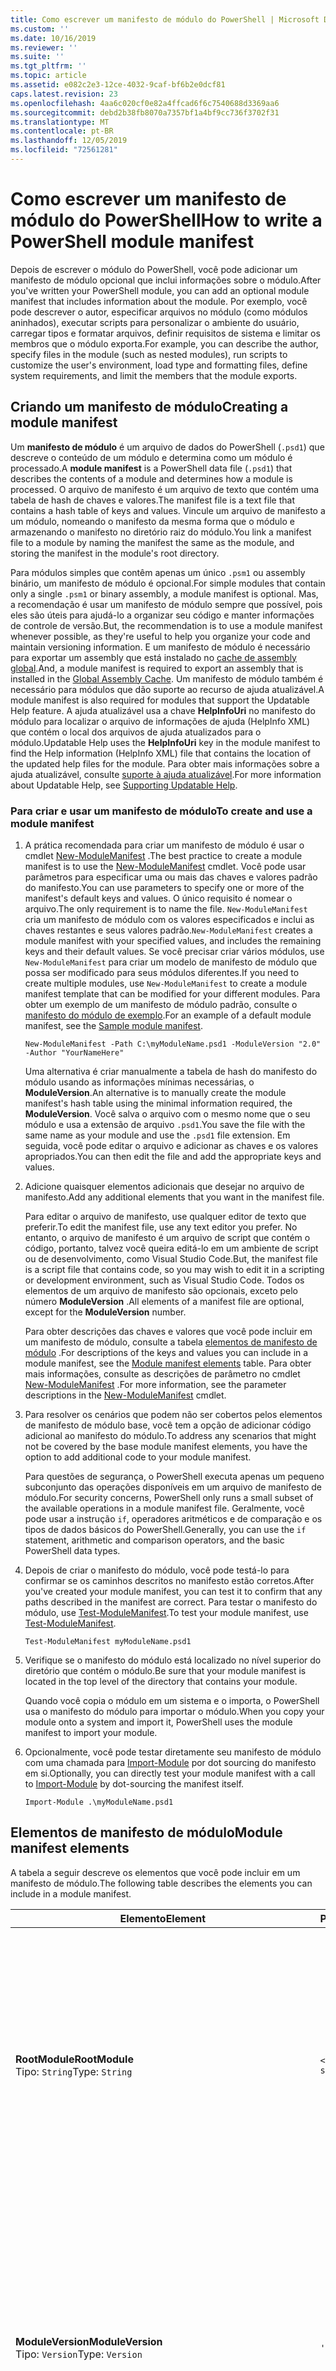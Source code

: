 ```yaml
---
title: Como escrever um manifesto de módulo do PowerShell | Microsoft Docs
ms.custom: ''
ms.date: 10/16/2019
ms.reviewer: ''
ms.suite: ''
ms.tgt_pltfrm: ''
ms.topic: article
ms.assetid: e082c2e3-12ce-4032-9caf-bf6b2e0dcf81
caps.latest.revision: 23
ms.openlocfilehash: 4aa6c020cf0e82a4ffcad6f6c7540688d3369aa6
ms.sourcegitcommit: debd2b38fb8070a7357bf1a4bf9cc736f3702f31
ms.translationtype: MT
ms.contentlocale: pt-BR
ms.lasthandoff: 12/05/2019
ms.locfileid: "72561281"
---
```

# <a name="how-to-write-a-powershell-module-manifest"></a><span data-ttu-id="42c7b-102">Como escrever um manifesto de módulo do PowerShell</span><span class="sxs-lookup"><span data-stu-id="42c7b-102">How to write a PowerShell module manifest</span></span>

<span data-ttu-id="42c7b-103">Depois de escrever o módulo do PowerShell, você pode adicionar um manifesto de módulo opcional que inclui informações sobre o módulo.</span><span class="sxs-lookup"><span data-stu-id="42c7b-103">After you've written your PowerShell module, you can add an optional module manifest that includes information about the module.</span></span> <span data-ttu-id="42c7b-104">Por exemplo, você pode descrever o autor, especificar arquivos no módulo (como módulos aninhados), executar scripts para personalizar o ambiente do usuário, carregar tipos e formatar arquivos, definir requisitos de sistema e limitar os membros que o módulo exporta.</span><span class="sxs-lookup"><span data-stu-id="42c7b-104">For example, you can describe the author, specify files in the module (such as nested modules), run scripts to customize the user's environment, load type and formatting files, define system requirements, and limit the members that the module exports.</span></span>

## <a name="creating-a-module-manifest"></a><span data-ttu-id="42c7b-105">Criando um manifesto de módulo</span><span class="sxs-lookup"><span data-stu-id="42c7b-105">Creating a module manifest</span></span>

<span data-ttu-id="42c7b-106">Um **manifesto de módulo** é um arquivo de dados do PowerShell (`.psd1`) que descreve o conteúdo de um módulo e determina como um módulo é processado.</span><span class="sxs-lookup"><span data-stu-id="42c7b-106">A **module manifest** is a PowerShell data file (`.psd1`) that describes the contents of a module and determines how a module is processed.</span></span> <span data-ttu-id="42c7b-107">O arquivo de manifesto é um arquivo de texto que contém uma tabela de hash de chaves e valores.</span><span class="sxs-lookup"><span data-stu-id="42c7b-107">The manifest file is a text file that contains a hash table of keys and values.</span></span> <span data-ttu-id="42c7b-108">Vincule um arquivo de manifesto a um módulo, nomeando o manifesto da mesma forma que o módulo e armazenando o manifesto no diretório raiz do módulo.</span><span class="sxs-lookup"><span data-stu-id="42c7b-108">You link a manifest file to a module by naming the manifest the same as the module, and storing the manifest in the module's root directory.</span></span>

<span data-ttu-id="42c7b-109">Para módulos simples que contêm apenas um único `.psm1` ou assembly binário, um manifesto de módulo é opcional.</span><span class="sxs-lookup"><span data-stu-id="42c7b-109">For simple modules that contain only a single `.psm1` or binary assembly, a module manifest is optional.</span></span> <span data-ttu-id="42c7b-110">Mas, a recomendação é usar um manifesto de módulo sempre que possível, pois eles são úteis para ajudá-lo a organizar seu código e manter informações de controle de versão.</span><span class="sxs-lookup"><span data-stu-id="42c7b-110">But, the recommendation is to use a module manifest whenever possible, as they're useful to help you organize your code and maintain versioning information.</span></span> <span data-ttu-id="42c7b-111">E um manifesto de módulo é necessário para exportar um assembly que está instalado no [cache de assembly global](/dotnet/framework/app-domains/gac).</span><span class="sxs-lookup"><span data-stu-id="42c7b-111">And, a module manifest is required to export an assembly that is installed in the [Global Assembly Cache](/dotnet/framework/app-domains/gac).</span></span> <span data-ttu-id="42c7b-112">Um manifesto de módulo também é necessário para módulos que dão suporte ao recurso de ajuda atualizável.</span><span class="sxs-lookup"><span data-stu-id="42c7b-112">A module manifest is also required for modules that support the Updatable Help feature.</span></span> <span data-ttu-id="42c7b-113">A ajuda atualizável usa a chave **HelpInfoUri** no manifesto do módulo para localizar o arquivo de informações de ajuda (HelpInfo XML) que contém o local dos arquivos de ajuda atualizados para o módulo.</span><span class="sxs-lookup"><span data-stu-id="42c7b-113">Updatable Help uses the **HelpInfoUri** key in the module manifest to find the Help information (HelpInfo XML) file that contains the location of the updated help files for the module.</span></span> <span data-ttu-id="42c7b-114">Para obter mais informações sobre a ajuda atualizável, consulte [suporte à ajuda atualizável](./supporting-updatable-help.md).</span><span class="sxs-lookup"><span data-stu-id="42c7b-114">For more information about Updatable Help, see [Supporting Updatable Help](./supporting-updatable-help.md).</span></span>

### <a name="to-create-and-use-a-module-manifest"></a><span data-ttu-id="42c7b-115">Para criar e usar um manifesto de módulo</span><span class="sxs-lookup"><span data-stu-id="42c7b-115">To create and use a module manifest</span></span>

1. <span data-ttu-id="42c7b-116">A prática recomendada para criar um manifesto de módulo é usar o cmdlet [New-ModuleManifest](/powershell/module/Microsoft.PowerShell.Core/New-ModuleManifest) .</span><span class="sxs-lookup"><span data-stu-id="42c7b-116">The best practice to create a module manifest is to use the [New-ModuleManifest](/powershell/module/Microsoft.PowerShell.Core/New-ModuleManifest) cmdlet.</span></span> <span data-ttu-id="42c7b-117">Você pode usar parâmetros para especificar uma ou mais das chaves e valores padrão do manifesto.</span><span class="sxs-lookup"><span data-stu-id="42c7b-117">You can use parameters to specify one or more of the manifest's default keys and values.</span></span> <span data-ttu-id="42c7b-118">O único requisito é nomear o arquivo.</span><span class="sxs-lookup"><span data-stu-id="42c7b-118">The only requirement is to name the file.</span></span> <span data-ttu-id="42c7b-119">`New-ModuleManifest` cria um manifesto de módulo com os valores especificados e inclui as chaves restantes e seus valores padrão.</span><span class="sxs-lookup"><span data-stu-id="42c7b-119">`New-ModuleManifest` creates a module manifest with your specified values, and includes the remaining keys and their default values.</span></span> <span data-ttu-id="42c7b-120">Se você precisar criar vários módulos, use `New-ModuleManifest` para criar um modelo de manifesto de módulo que possa ser modificado para seus módulos diferentes.</span><span class="sxs-lookup"><span data-stu-id="42c7b-120">If you need to create multiple modules, use `New-ModuleManifest` to create a module manifest template that can be modified for your different modules.</span></span> <span data-ttu-id="42c7b-121">Para obter um exemplo de um manifesto de módulo padrão, consulte o [manifesto do módulo de exemplo](#sample-module-manifest).</span><span class="sxs-lookup"><span data-stu-id="42c7b-121">For an example of a default module manifest, see the [Sample module manifest](#sample-module-manifest).</span></span>

   `New-ModuleManifest -Path C:\myModuleName.psd1 -ModuleVersion "2.0" -Author "YourNameHere"`

   <span data-ttu-id="42c7b-122">Uma alternativa é criar manualmente a tabela de hash do manifesto do módulo usando as informações mínimas necessárias, o **ModuleVersion**.</span><span class="sxs-lookup"><span data-stu-id="42c7b-122">An alternative is to manually create the module manifest's hash table using the minimal information required, the **ModuleVersion**.</span></span> <span data-ttu-id="42c7b-123">Você salva o arquivo com o mesmo nome que o seu módulo e usa a extensão de arquivo `.psd1`.</span><span class="sxs-lookup"><span data-stu-id="42c7b-123">You save the file with the same name as your module and use the `.psd1` file extension.</span></span> <span data-ttu-id="42c7b-124">Em seguida, você pode editar o arquivo e adicionar as chaves e os valores apropriados.</span><span class="sxs-lookup"><span data-stu-id="42c7b-124">You can then edit the file and add the appropriate keys and values.</span></span>

1. <span data-ttu-id="42c7b-125">Adicione quaisquer elementos adicionais que desejar no arquivo de manifesto.</span><span class="sxs-lookup"><span data-stu-id="42c7b-125">Add any additional elements that you want in the manifest file.</span></span>

   <span data-ttu-id="42c7b-126">Para editar o arquivo de manifesto, use qualquer editor de texto que preferir.</span><span class="sxs-lookup"><span data-stu-id="42c7b-126">To edit the manifest file, use any text editor you prefer.</span></span> <span data-ttu-id="42c7b-127">No entanto, o arquivo de manifesto é um arquivo de script que contém o código, portanto, talvez você queira editá-lo em um ambiente de script ou de desenvolvimento, como Visual Studio Code.</span><span class="sxs-lookup"><span data-stu-id="42c7b-127">But, the manifest file is a script file that contains code, so you may wish to edit it in a scripting or development environment, such as Visual Studio Code.</span></span> <span data-ttu-id="42c7b-128">Todos os elementos de um arquivo de manifesto são opcionais, exceto pelo número **ModuleVersion** .</span><span class="sxs-lookup"><span data-stu-id="42c7b-128">All elements of a manifest file are optional, except for the **ModuleVersion** number.</span></span>

   <span data-ttu-id="42c7b-129">Para obter descrições das chaves e valores que você pode incluir em um manifesto de módulo, consulte a tabela [elementos de manifesto de módulo](#module-manifest-elements) .</span><span class="sxs-lookup"><span data-stu-id="42c7b-129">For descriptions of the keys and values you can include in a module manifest, see the [Module manifest elements](#module-manifest-elements) table.</span></span> <span data-ttu-id="42c7b-130">Para obter mais informações, consulte as descrições de parâmetro no cmdlet [New-ModuleManifest](/powershell/module/Microsoft.PowerShell.Core/New-ModuleManifest) .</span><span class="sxs-lookup"><span data-stu-id="42c7b-130">For more information, see the parameter descriptions in the [New-ModuleManifest](/powershell/module/Microsoft.PowerShell.Core/New-ModuleManifest) cmdlet.</span></span>

1. <span data-ttu-id="42c7b-131">Para resolver os cenários que podem não ser cobertos pelos elementos de manifesto de módulo base, você tem a opção de adicionar código adicional ao manifesto do módulo.</span><span class="sxs-lookup"><span data-stu-id="42c7b-131">To address any scenarios that might not be covered by the base module manifest elements, you have the option to add additional code to your module manifest.</span></span>

   <span data-ttu-id="42c7b-132">Para questões de segurança, o PowerShell executa apenas um pequeno subconjunto das operações disponíveis em um arquivo de manifesto de módulo.</span><span class="sxs-lookup"><span data-stu-id="42c7b-132">For security concerns, PowerShell only runs a small subset of the available operations in a module manifest file.</span></span> <span data-ttu-id="42c7b-133">Geralmente, você pode usar a instrução `if`, operadores aritméticos e de comparação e os tipos de dados básicos do PowerShell.</span><span class="sxs-lookup"><span data-stu-id="42c7b-133">Generally, you can use the `if` statement, arithmetic and comparison operators, and the basic PowerShell data types.</span></span>

1. <span data-ttu-id="42c7b-134">Depois de criar o manifesto do módulo, você pode testá-lo para confirmar se os caminhos descritos no manifesto estão corretos.</span><span class="sxs-lookup"><span data-stu-id="42c7b-134">After you've created your module manifest, you can test it to confirm that any paths described in the manifest are correct.</span></span> <span data-ttu-id="42c7b-135">Para testar o manifesto do módulo, use [Test-ModuleManifest](/powershell/module/Microsoft.PowerShell.Core/Test-ModuleManifest).</span><span class="sxs-lookup"><span data-stu-id="42c7b-135">To test your module manifest, use [Test-ModuleManifest](/powershell/module/Microsoft.PowerShell.Core/Test-ModuleManifest).</span></span>

   `Test-ModuleManifest myModuleName.psd1`

1. <span data-ttu-id="42c7b-136">Verifique se o manifesto do módulo está localizado no nível superior do diretório que contém o módulo.</span><span class="sxs-lookup"><span data-stu-id="42c7b-136">Be sure that your module manifest is located in the top level of the directory that contains your module.</span></span>

   <span data-ttu-id="42c7b-137">Quando você copia o módulo em um sistema e o importa, o PowerShell usa o manifesto do módulo para importar o módulo.</span><span class="sxs-lookup"><span data-stu-id="42c7b-137">When you copy your module onto a system and import it, PowerShell uses the module manifest to import your module.</span></span>

1. <span data-ttu-id="42c7b-138">Opcionalmente, você pode testar diretamente seu manifesto de módulo com uma chamada para [Import-Module](/powershell/module/Microsoft.PowerShell.Core/Import-Module) por dot sourcing do manifesto em si.</span><span class="sxs-lookup"><span data-stu-id="42c7b-138">Optionally, you can directly test your module manifest with a call to [Import-Module](/powershell/module/Microsoft.PowerShell.Core/Import-Module) by dot-sourcing the manifest itself.</span></span>

   `Import-Module .\myModuleName.psd1`

## <a name="module-manifest-elements"></a><span data-ttu-id="42c7b-139">Elementos de manifesto de módulo</span><span class="sxs-lookup"><span data-stu-id="42c7b-139">Module manifest elements</span></span>

<span data-ttu-id="42c7b-140">A tabela a seguir descreve os elementos que você pode incluir em um manifesto de módulo.</span><span class="sxs-lookup"><span data-stu-id="42c7b-140">The following table describes the elements you can include in a module manifest.</span></span>

|<span data-ttu-id="42c7b-141">Elemento</span><span class="sxs-lookup"><span data-stu-id="42c7b-141">Element</span></span>|<span data-ttu-id="42c7b-142">Padrão</span><span class="sxs-lookup"><span data-stu-id="42c7b-142">Default</span></span>|<span data-ttu-id="42c7b-143">Descrição</span><span class="sxs-lookup"><span data-stu-id="42c7b-143">Description</span></span>|
|-------------|-------------|-----------------|
|<span data-ttu-id="42c7b-144">**RootModule**</span><span class="sxs-lookup"><span data-stu-id="42c7b-144">**RootModule**</span></span><br /> <span data-ttu-id="42c7b-145">Tipo: `String`</span><span class="sxs-lookup"><span data-stu-id="42c7b-145">Type: `String`</span></span>|`<empty string>`|<span data-ttu-id="42c7b-146">Módulo de script ou arquivo de módulo binário associado a este manifesto.</span><span class="sxs-lookup"><span data-stu-id="42c7b-146">Script module or binary module file associated with this manifest.</span></span> <span data-ttu-id="42c7b-147">As versões anteriores do PowerShell chamaram esse elemento de **ModuleToProcess**.</span><span class="sxs-lookup"><span data-stu-id="42c7b-147">Previous versions of PowerShell called this element the **ModuleToProcess**.</span></span><br /> <span data-ttu-id="42c7b-148">Os tipos possíveis para o módulo raiz podem estar vazios, o que cria um módulo de **manifesto** , o nome de um módulo de script (`.psm1`) ou o nome de um módulo binário (`.exe` ou `.dll`).</span><span class="sxs-lookup"><span data-stu-id="42c7b-148">Possible types for the root module can be empty, which creates a **Manifest** module, the name of a script module (`.psm1`), or the name of a binary module (`.exe` or `.dll`).</span></span> <span data-ttu-id="42c7b-149">Colocar o nome de um manifesto de módulo (`.psd1`) ou um arquivo de script (`.ps1`) nesse elemento causa um erro.</span><span class="sxs-lookup"><span data-stu-id="42c7b-149">Placing the name of a module manifest (`.psd1`) or a script file (`.ps1`) in this element causes an error.</span></span> <br /> <span data-ttu-id="42c7b-150">Exemplo: `RootModule = 'ScriptModule.psm1'`</span><span class="sxs-lookup"><span data-stu-id="42c7b-150">Example: `RootModule = 'ScriptModule.psm1'`</span></span>|
|<span data-ttu-id="42c7b-151">**ModuleVersion**</span><span class="sxs-lookup"><span data-stu-id="42c7b-151">**ModuleVersion**</span></span><br /> <span data-ttu-id="42c7b-152">Tipo: `Version`</span><span class="sxs-lookup"><span data-stu-id="42c7b-152">Type: `Version`</span></span>|`'0.0.1'`|<span data-ttu-id="42c7b-153">Número de versão deste módulo.</span><span class="sxs-lookup"><span data-stu-id="42c7b-153">Version number of this module.</span></span> <span data-ttu-id="42c7b-154">Se um valor não for especificado, `New-ModuleManifest` usará o padrão.</span><span class="sxs-lookup"><span data-stu-id="42c7b-154">If a value isn't specified, `New-ModuleManifest` uses the default.</span></span> <span data-ttu-id="42c7b-155">A cadeia de caracteres deve ser capaz de converter para o tipo `Version` por exemplo `#.#.#.#.#`.</span><span class="sxs-lookup"><span data-stu-id="42c7b-155">The string must be able to convert to the type `Version` for example `#.#.#.#.#`.</span></span> <span data-ttu-id="42c7b-156">`Import-Module` carrega o primeiro módulo encontrado no **$PSModulePath** que corresponde ao nome e tem pelo menos o alto de **ModuleVersion**, como o parâmetro **MinimumVersion** .</span><span class="sxs-lookup"><span data-stu-id="42c7b-156">`Import-Module` loads the first module it finds on the **$PSModulePath** that matches the name, and has at least as high a **ModuleVersion**, as the **MinimumVersion** parameter.</span></span> <span data-ttu-id="42c7b-157">Para importar uma versão específica, use o parâmetro **RequiredVersion** do cmdlet `Import-Module`.</span><span class="sxs-lookup"><span data-stu-id="42c7b-157">To import a specific version, use the `Import-Module` cmdlet's **RequiredVersion** parameter.</span></span><br /> <span data-ttu-id="42c7b-158">Exemplo: `ModuleVersion = '1.0'`</span><span class="sxs-lookup"><span data-stu-id="42c7b-158">Example: `ModuleVersion = '1.0'`</span></span>|
|<span data-ttu-id="42c7b-159">**GUID**</span><span class="sxs-lookup"><span data-stu-id="42c7b-159">**GUID**</span></span><br /> <span data-ttu-id="42c7b-160">Tipo: `GUID`</span><span class="sxs-lookup"><span data-stu-id="42c7b-160">Type: `GUID`</span></span>|`'<GUID>'`|<span data-ttu-id="42c7b-161">ID usada para identificar exclusivamente este módulo.</span><span class="sxs-lookup"><span data-stu-id="42c7b-161">ID used to uniquely identify this module.</span></span> <span data-ttu-id="42c7b-162">Se um valor não for especificado, `New-ModuleManifest` gerará o valor.</span><span class="sxs-lookup"><span data-stu-id="42c7b-162">If a value isn't specified, `New-ModuleManifest` autogenerates the value.</span></span> <span data-ttu-id="42c7b-163">No momento, não é possível importar um módulo pelo **GUID**.</span><span class="sxs-lookup"><span data-stu-id="42c7b-163">You can't currently import a module by **GUID**.</span></span> <br /> <span data-ttu-id="42c7b-164">Exemplo: `GUID = 'cfc45206-1e49-459d-a8ad-5b571ef94857'`</span><span class="sxs-lookup"><span data-stu-id="42c7b-164">Example: `GUID = 'cfc45206-1e49-459d-a8ad-5b571ef94857'`</span></span>|
|<span data-ttu-id="42c7b-165">**Autor**</span><span class="sxs-lookup"><span data-stu-id="42c7b-165">**Author**</span></span><br /> <span data-ttu-id="42c7b-166">Tipo: `String`</span><span class="sxs-lookup"><span data-stu-id="42c7b-166">Type: `String`</span></span>|`'<Current user>'`|<span data-ttu-id="42c7b-167">Autor deste módulo.</span><span class="sxs-lookup"><span data-stu-id="42c7b-167">Author of this module.</span></span> <span data-ttu-id="42c7b-168">Se um valor não for especificado, `New-ModuleManifest` usará o usuário atual.</span><span class="sxs-lookup"><span data-stu-id="42c7b-168">If a value isn't specified, `New-ModuleManifest` uses the current user.</span></span> <br /> <span data-ttu-id="42c7b-169">Exemplo: `Author = 'AuthorNameHere'`</span><span class="sxs-lookup"><span data-stu-id="42c7b-169">Example: `Author = 'AuthorNameHere'`</span></span>|
|<span data-ttu-id="42c7b-170">**CompanyName**</span><span class="sxs-lookup"><span data-stu-id="42c7b-170">**CompanyName**</span></span><br /> <span data-ttu-id="42c7b-171">Tipo: `String`</span><span class="sxs-lookup"><span data-stu-id="42c7b-171">Type: `String`</span></span>|`'Unknown'`|<span data-ttu-id="42c7b-172">Empresa ou fornecedor deste módulo.</span><span class="sxs-lookup"><span data-stu-id="42c7b-172">Company or vendor of this module.</span></span> <span data-ttu-id="42c7b-173">Se um valor não for especificado, `New-ModuleManifest` usará o padrão.</span><span class="sxs-lookup"><span data-stu-id="42c7b-173">If a value isn't specified, `New-ModuleManifest` uses the default.</span></span><br /> <span data-ttu-id="42c7b-174">Exemplo: `CompanyName = 'Fabrikam'`</span><span class="sxs-lookup"><span data-stu-id="42c7b-174">Example: `CompanyName = 'Fabrikam'`</span></span>|
|<span data-ttu-id="42c7b-175">**Direitos autorais**</span><span class="sxs-lookup"><span data-stu-id="42c7b-175">**Copyright**</span></span><br /> <span data-ttu-id="42c7b-176">Tipo: `String`</span><span class="sxs-lookup"><span data-stu-id="42c7b-176">Type: `String`</span></span>|`'(c) <Author>. All rights reserved.'`| <span data-ttu-id="42c7b-177">Declaração de direitos autorais deste módulo.</span><span class="sxs-lookup"><span data-stu-id="42c7b-177">Copyright statement for this module.</span></span> <span data-ttu-id="42c7b-178">Se um valor não for especificado, `New-ModuleManifest` usará o padrão com o usuário atual como o `<Author>`.</span><span class="sxs-lookup"><span data-stu-id="42c7b-178">If a value isn't specified, `New-ModuleManifest` uses the default with the current user as the `<Author>`.</span></span> <span data-ttu-id="42c7b-179">Para especificar um autor, use o parâmetro **Author** .</span><span class="sxs-lookup"><span data-stu-id="42c7b-179">To specify an author, use the **Author** parameter.</span></span> <br /> <span data-ttu-id="42c7b-180">Exemplo: `Copyright = '2019 AuthorName. All rights reserved.'`</span><span class="sxs-lookup"><span data-stu-id="42c7b-180">Example: `Copyright = '2019 AuthorName. All rights reserved.'`</span></span>|
|<span data-ttu-id="42c7b-181">**Descrição**</span><span class="sxs-lookup"><span data-stu-id="42c7b-181">**Description**</span></span><br /> <span data-ttu-id="42c7b-182">Tipo: `String`</span><span class="sxs-lookup"><span data-stu-id="42c7b-182">Type: `String`</span></span>|`<empty string>`|<span data-ttu-id="42c7b-183">Descrição da funcionalidade fornecida por este módulo.</span><span class="sxs-lookup"><span data-stu-id="42c7b-183">Description of the functionality provided by this module.</span></span><br /> <span data-ttu-id="42c7b-184">Exemplo: `Description = 'This is the module's description.'`</span><span class="sxs-lookup"><span data-stu-id="42c7b-184">Example: `Description = 'This is the module's description.'`</span></span>|
|<span data-ttu-id="42c7b-185">**PowerShellVersion**</span><span class="sxs-lookup"><span data-stu-id="42c7b-185">**PowerShellVersion**</span></span><br /> <span data-ttu-id="42c7b-186">Tipo: `Version`</span><span class="sxs-lookup"><span data-stu-id="42c7b-186">Type: `Version`</span></span>|`<empty string>`|<span data-ttu-id="42c7b-187">Versão mínima do mecanismo do PowerShell exigida por este módulo.</span><span class="sxs-lookup"><span data-stu-id="42c7b-187">Minimum version of the PowerShell engine required by this module.</span></span> <span data-ttu-id="42c7b-188">Os valores válidos são 1,0, 2,0, 3,0, 4,0, 5,0, 5,1, 6 e 7.</span><span class="sxs-lookup"><span data-stu-id="42c7b-188">Valid values are 1.0, 2.0, 3.0, 4.0, 5.0, 5.1, 6, and 7.</span></span><br /> <span data-ttu-id="42c7b-189">Exemplo: `PowerShellVersion = '5.0'`</span><span class="sxs-lookup"><span data-stu-id="42c7b-189">Example: `PowerShellVersion = '5.0'`</span></span>|
|<span data-ttu-id="42c7b-190">**PowerShellHostName**</span><span class="sxs-lookup"><span data-stu-id="42c7b-190">**PowerShellHostName**</span></span><br /> <span data-ttu-id="42c7b-191">Tipo: `String`</span><span class="sxs-lookup"><span data-stu-id="42c7b-191">Type: `String`</span></span>|`<empty string>`|<span data-ttu-id="42c7b-192">Nome do host do PowerShell exigido por este módulo.</span><span class="sxs-lookup"><span data-stu-id="42c7b-192">Name of the PowerShell host required by this module.</span></span> <span data-ttu-id="42c7b-193">Esse nome é fornecido pelo PowerShell.</span><span class="sxs-lookup"><span data-stu-id="42c7b-193">This name is provided by PowerShell.</span></span> <span data-ttu-id="42c7b-194">Para localizar o nome de um programa de host, no programa, digite: `$host.name`.</span><span class="sxs-lookup"><span data-stu-id="42c7b-194">To find the name of a host program, in the program, type: `$host.name`.</span></span><br /> <span data-ttu-id="42c7b-195">Exemplo: `PowerShellHostName = 'ConsoleHost'`</span><span class="sxs-lookup"><span data-stu-id="42c7b-195">Example: `PowerShellHostName = 'ConsoleHost'`</span></span>|
|<span data-ttu-id="42c7b-196">**PowerShellHostVersion**</span><span class="sxs-lookup"><span data-stu-id="42c7b-196">**PowerShellHostVersion**</span></span><br /> <span data-ttu-id="42c7b-197">Tipo: `Version`</span><span class="sxs-lookup"><span data-stu-id="42c7b-197">Type: `Version`</span></span>|`<empty string>`|<span data-ttu-id="42c7b-198">Versão mínima do host do PowerShell exigida por este módulo.</span><span class="sxs-lookup"><span data-stu-id="42c7b-198">Minimum version of the PowerShell host required by this module.</span></span><br /> <span data-ttu-id="42c7b-199">Exemplo: `PowerShellHostVersion = '2.0'`</span><span class="sxs-lookup"><span data-stu-id="42c7b-199">Example: `PowerShellHostVersion = '2.0'`</span></span>|
|<span data-ttu-id="42c7b-200">**DotNetFrameworkVersion**</span><span class="sxs-lookup"><span data-stu-id="42c7b-200">**DotNetFrameworkVersion**</span></span><br /> <span data-ttu-id="42c7b-201">Tipo: `Version`</span><span class="sxs-lookup"><span data-stu-id="42c7b-201">Type: `Version`</span></span>|`<empty string>`|<span data-ttu-id="42c7b-202">Versão mínima do Microsoft .NET Framework exigida por este módulo.</span><span class="sxs-lookup"><span data-stu-id="42c7b-202">Minimum version of Microsoft .NET Framework required by this module.</span></span> <span data-ttu-id="42c7b-203">Esse pré-requisito é válido somente para a edição do PowerShell desktop, como o PowerShell 5,1.</span><span class="sxs-lookup"><span data-stu-id="42c7b-203">This prerequisite is valid for the PowerShell Desktop edition only, such as PowerShell 5.1.</span></span><br /> <span data-ttu-id="42c7b-204">Exemplo: `DotNetFrameworkVersion = '3.5'`</span><span class="sxs-lookup"><span data-stu-id="42c7b-204">Example: `DotNetFrameworkVersion = '3.5'`</span></span>|
|<span data-ttu-id="42c7b-205">**CLRVersion**</span><span class="sxs-lookup"><span data-stu-id="42c7b-205">**CLRVersion**</span></span><br /> <span data-ttu-id="42c7b-206">Tipo: `Version`</span><span class="sxs-lookup"><span data-stu-id="42c7b-206">Type: `Version`</span></span>|`<empty string>`|<span data-ttu-id="42c7b-207">Versão mínima do Common Language Runtime (CLR) exigido por este módulo.</span><span class="sxs-lookup"><span data-stu-id="42c7b-207">Minimum version of the common language runtime (CLR) required by this module.</span></span> <span data-ttu-id="42c7b-208">Esse pré-requisito é válido somente para a edição do PowerShell desktop, como o PowerShell 5,1.</span><span class="sxs-lookup"><span data-stu-id="42c7b-208">This prerequisite is valid for the PowerShell Desktop edition only, such as PowerShell 5.1.</span></span><br /> <span data-ttu-id="42c7b-209">Exemplo: `CLRVersion = '3.5'`</span><span class="sxs-lookup"><span data-stu-id="42c7b-209">Example: `CLRVersion = '3.5'`</span></span>|
|<span data-ttu-id="42c7b-210">**ProcessorArchitecture**</span><span class="sxs-lookup"><span data-stu-id="42c7b-210">**ProcessorArchitecture**</span></span><br /> <span data-ttu-id="42c7b-211">Tipo: `ProcessorArchitecture`</span><span class="sxs-lookup"><span data-stu-id="42c7b-211">Type: `ProcessorArchitecture`</span></span>|`<empty string>`|<span data-ttu-id="42c7b-212">Arquitetura do processador (nenhuma, x86, AMD64) exigida por este módulo.</span><span class="sxs-lookup"><span data-stu-id="42c7b-212">Processor architecture (None, X86, Amd64) required by this module.</span></span> <span data-ttu-id="42c7b-213">Os valores válidos são x86, AMD64, ARM, IA64, MSIL e None (desconhecido ou não especificado).</span><span class="sxs-lookup"><span data-stu-id="42c7b-213">Valid values are x86, AMD64, Arm, IA64, MSIL, and None (unknown or unspecified).</span></span><br /> <span data-ttu-id="42c7b-214">Exemplo: `ProcessorArchitecture = 'x86'`</span><span class="sxs-lookup"><span data-stu-id="42c7b-214">Example: `ProcessorArchitecture = 'x86'`</span></span>|
|<span data-ttu-id="42c7b-215">**RequiredModules**</span><span class="sxs-lookup"><span data-stu-id="42c7b-215">**RequiredModules**</span></span><br /> <span data-ttu-id="42c7b-216">Tipo: `Object[]`</span><span class="sxs-lookup"><span data-stu-id="42c7b-216">Type: `Object[]`</span></span>|`@()`|<span data-ttu-id="42c7b-217">Módulos que devem ser importados para o ambiente global antes da importação deste módulo.</span><span class="sxs-lookup"><span data-stu-id="42c7b-217">Modules that must be imported into the global environment prior to importing this module.</span></span> <span data-ttu-id="42c7b-218">Isso carregará todos os módulos listados, a menos que eles já tenham sido carregados.</span><span class="sxs-lookup"><span data-stu-id="42c7b-218">This loads any modules listed unless they've already been loaded.</span></span> <span data-ttu-id="42c7b-219">Por exemplo, alguns módulos podem já ter sido carregados por um módulo diferente.</span><span class="sxs-lookup"><span data-stu-id="42c7b-219">For example, some modules may already be loaded by a different module.</span></span> <span data-ttu-id="42c7b-220">É possível especificar uma versão específica para carregar usando `RequiredVersion` em vez de `ModuleVersion`.</span><span class="sxs-lookup"><span data-stu-id="42c7b-220">It's possible to specify a specific version to load using `RequiredVersion` rather than `ModuleVersion`.</span></span> <span data-ttu-id="42c7b-221">Quando `ModuleVersion` for usado, ele carregará a versão mais recente disponível com, no mínimo, a versão especificada.</span><span class="sxs-lookup"><span data-stu-id="42c7b-221">When `ModuleVersion` is used it will load the newest version available with a minimum of the version specified.</span></span> <span data-ttu-id="42c7b-222">Você pode combinar cadeias de caracteres e tabelas de hash no valor do parâmetro.</span><span class="sxs-lookup"><span data-stu-id="42c7b-222">You can combine strings and hash tables in the parameter value.</span></span><br /> <span data-ttu-id="42c7b-223">Exemplo: `RequiredModules = @("MyModule", @{ModuleName="MyDependentModule"; ModuleVersion="2.0"; GUID="cfc45206-1e49-459d-a8ad-5b571ef94857"})`</span><span class="sxs-lookup"><span data-stu-id="42c7b-223">Example: `RequiredModules = @("MyModule", @{ModuleName="MyDependentModule"; ModuleVersion="2.0"; GUID="cfc45206-1e49-459d-a8ad-5b571ef94857"})`</span></span><br /> <span data-ttu-id="42c7b-224">Exemplo: `RequiredModules = @("MyModule", @{ModuleName="MyDependentModule"; RequiredVersion="1.5"; GUID="cfc45206-1e49-459d-a8ad-5b571ef94857"})`</span><span class="sxs-lookup"><span data-stu-id="42c7b-224">Example: `RequiredModules = @("MyModule", @{ModuleName="MyDependentModule"; RequiredVersion="1.5"; GUID="cfc45206-1e49-459d-a8ad-5b571ef94857"})`</span></span>|
|<span data-ttu-id="42c7b-225">**RequiredAssemblies**</span><span class="sxs-lookup"><span data-stu-id="42c7b-225">**RequiredAssemblies**</span></span><br /> <span data-ttu-id="42c7b-226">Tipo: `String[]`</span><span class="sxs-lookup"><span data-stu-id="42c7b-226">Type: `String[]`</span></span>|`@()`|<span data-ttu-id="42c7b-227">Assemblies que devem ser carregados antes da importação deste módulo.</span><span class="sxs-lookup"><span data-stu-id="42c7b-227">Assemblies that must be loaded prior to importing this module.</span></span> <span data-ttu-id="42c7b-228">Especifica os nomes de arquivo de assembly (`.dll`) que o módulo requer.</span><span class="sxs-lookup"><span data-stu-id="42c7b-228">Specifies the assembly (`.dll`) file names that the module requires.</span></span><br /> <span data-ttu-id="42c7b-229">O PowerShell carrega os assemblies especificados antes de atualizar os tipos ou formatos, importando módulos aninhados ou importando o arquivo de módulo especificado no valor da chave RootModule.</span><span class="sxs-lookup"><span data-stu-id="42c7b-229">PowerShell loads the specified assemblies before updating types or formats, importing nested modules, or importing the module file that is specified in the value of the RootModule key.</span></span> <span data-ttu-id="42c7b-230">Use esse parâmetro para listar todos os assemblies que o módulo requer.</span><span class="sxs-lookup"><span data-stu-id="42c7b-230">Use this parameter to list all the assemblies that the module requires.</span></span><br /> <span data-ttu-id="42c7b-231">Exemplo: `RequiredAssemblies = @("assembly1.dll", "assembly2.dll", "assembly3.dll")`</span><span class="sxs-lookup"><span data-stu-id="42c7b-231">Example: `RequiredAssemblies = @("assembly1.dll", "assembly2.dll", "assembly3.dll")`</span></span>|
|<span data-ttu-id="42c7b-232">**ScriptsToProcess**</span><span class="sxs-lookup"><span data-stu-id="42c7b-232">**ScriptsToProcess**</span></span><br /> <span data-ttu-id="42c7b-233">Tipo: `String[]`</span><span class="sxs-lookup"><span data-stu-id="42c7b-233">Type: `String[]`</span></span>|`@()`|<span data-ttu-id="42c7b-234">Arquivos de script (`.ps1`) que são executados no estado de sessão do chamador quando o módulo é importado.</span><span class="sxs-lookup"><span data-stu-id="42c7b-234">Script (`.ps1`) files that are run in the caller's session state when the module is imported.</span></span> <span data-ttu-id="42c7b-235">Pode ser o estado de sessão global ou, para módulos aninhados, o estado de sessão de outro módulo.</span><span class="sxs-lookup"><span data-stu-id="42c7b-235">This could be the global session state or, for nested modules, the session state of another module.</span></span> <span data-ttu-id="42c7b-236">Você pode usar esses scripts para preparar um ambiente assim como você pode usar um script de logon.</span><span class="sxs-lookup"><span data-stu-id="42c7b-236">You can use these scripts to prepare an environment just as you might use a log in script.</span></span><br /> <span data-ttu-id="42c7b-237">Esses scripts são executados antes que qualquer um dos módulos listados no manifesto seja carregado.</span><span class="sxs-lookup"><span data-stu-id="42c7b-237">These scripts are run before any of the modules listed in the manifest are loaded.</span></span> <br /> <span data-ttu-id="42c7b-238">Exemplo: `ScriptsToProcess = @("script1.ps1", "script2.ps1", "script3.ps1")`</span><span class="sxs-lookup"><span data-stu-id="42c7b-238">Example: `ScriptsToProcess = @("script1.ps1", "script2.ps1", "script3.ps1")`</span></span>|
|<span data-ttu-id="42c7b-239">**TypesToProcess**</span><span class="sxs-lookup"><span data-stu-id="42c7b-239">**TypesToProcess**</span></span><br /> <span data-ttu-id="42c7b-240">Tipo: `String[]`</span><span class="sxs-lookup"><span data-stu-id="42c7b-240">Type: `String[]`</span></span>|`@()`|<span data-ttu-id="42c7b-241">Digite arquivos (`.ps1xml`) a serem carregados ao importar este módulo.</span><span class="sxs-lookup"><span data-stu-id="42c7b-241">Type files (`.ps1xml`) to be loaded when importing this module.</span></span> <br /> <span data-ttu-id="42c7b-242">Exemplo: `TypesToProcess = @("type1.ps1xml", "type2.ps1xml", "type3.ps1xml")`</span><span class="sxs-lookup"><span data-stu-id="42c7b-242">Example: `TypesToProcess = @("type1.ps1xml", "type2.ps1xml", "type3.ps1xml")`</span></span>|
|<span data-ttu-id="42c7b-243">**FormatsToProcess**</span><span class="sxs-lookup"><span data-stu-id="42c7b-243">**FormatsToProcess**</span></span><br /> <span data-ttu-id="42c7b-244">Tipo: `String[]`</span><span class="sxs-lookup"><span data-stu-id="42c7b-244">Type: `String[]`</span></span>|`@()`|<span data-ttu-id="42c7b-245">Arquivos de formato (`.ps1xml`) a serem carregados ao importar este módulo.</span><span class="sxs-lookup"><span data-stu-id="42c7b-245">Format files (`.ps1xml`) to be loaded when importing this module.</span></span> <br /> <span data-ttu-id="42c7b-246">Exemplo: `FormatsToProcess = @("format1.ps1xml", "format2.ps1xml", "format3.ps1xml")`</span><span class="sxs-lookup"><span data-stu-id="42c7b-246">Example: `FormatsToProcess = @("format1.ps1xml", "format2.ps1xml", "format3.ps1xml")`</span></span>|
|<span data-ttu-id="42c7b-247">**NestedModules**</span><span class="sxs-lookup"><span data-stu-id="42c7b-247">**NestedModules**</span></span><br /> <span data-ttu-id="42c7b-248">Tipo: `Object[]`</span><span class="sxs-lookup"><span data-stu-id="42c7b-248">Type: `Object[]`</span></span>|`@()`|<span data-ttu-id="42c7b-249">Módulos a serem importados como módulos aninhados do módulo especificado em **RootModule** (alias:**ModuleToProcess**).</span><span class="sxs-lookup"><span data-stu-id="42c7b-249">Modules to import as nested modules of the module specified in **RootModule** (alias:**ModuleToProcess**).</span></span><br /> <span data-ttu-id="42c7b-250">A adição de um nome de módulo a esse elemento é semelhante à chamada de `Import-Module` de dentro de seu código de script ou assembly.</span><span class="sxs-lookup"><span data-stu-id="42c7b-250">Adding a module name to this element is similar to calling `Import-Module` from within your script or assembly code.</span></span> <span data-ttu-id="42c7b-251">A principal diferença ao usar um arquivo de manifesto é que é mais fácil ver o que você está carregando.</span><span class="sxs-lookup"><span data-stu-id="42c7b-251">The main difference by using a manifest file is that it's easier to see what you're loading.</span></span> <span data-ttu-id="42c7b-252">E, se um módulo não for carregado, você ainda não terá carregado seu módulo real.</span><span class="sxs-lookup"><span data-stu-id="42c7b-252">And, if a module fails to load, you will not yet have loaded your actual module.</span></span><br /> <span data-ttu-id="42c7b-253">Além de outros módulos, você também pode carregar arquivos de script (`.ps1`) aqui.</span><span class="sxs-lookup"><span data-stu-id="42c7b-253">In addition to other modules, you may also load script (`.ps1`) files here.</span></span> <span data-ttu-id="42c7b-254">Esses arquivos serão executados no contexto do módulo raiz.</span><span class="sxs-lookup"><span data-stu-id="42c7b-254">These files will execute in the context of the root module.</span></span> <span data-ttu-id="42c7b-255">Isso é equivalente a dot sourcing do script em seu módulo raiz.</span><span class="sxs-lookup"><span data-stu-id="42c7b-255">This is equivalent to dot sourcing the script in your root module.</span></span> <br /> <span data-ttu-id="42c7b-256">Exemplo: `NestedModules = @("script.ps1", @{ModuleName="MyModule"; ModuleVersion="1.0.0.0"; GUID="50cdb55f-5ab7-489f-9e94-4ec21ff51e59"})`</span><span class="sxs-lookup"><span data-stu-id="42c7b-256">Example: `NestedModules = @("script.ps1", @{ModuleName="MyModule"; ModuleVersion="1.0.0.0"; GUID="50cdb55f-5ab7-489f-9e94-4ec21ff51e59"})`</span></span>|
|<span data-ttu-id="42c7b-257">**FunctionsToExport**</span><span class="sxs-lookup"><span data-stu-id="42c7b-257">**FunctionsToExport**</span></span><br /> <span data-ttu-id="42c7b-258">Tipo: `String[]`</span><span class="sxs-lookup"><span data-stu-id="42c7b-258">Type: `String[]`</span></span>|`@()`|<span data-ttu-id="42c7b-259">Especifica as funções a serem exportadas deste módulo, para melhor desempenho, não use curingas e não exclua a entrada, use uma matriz vazia se não houver funções a serem exportadas.</span><span class="sxs-lookup"><span data-stu-id="42c7b-259">Specifies the functions to export from this module, for best performance, do not use wildcards and do not delete the entry, use an empty array if there are no functions to export.</span></span> <span data-ttu-id="42c7b-260">Por padrão, nenhuma função é exportada.</span><span class="sxs-lookup"><span data-stu-id="42c7b-260">By default, no functions are exported.</span></span> <span data-ttu-id="42c7b-261">Você pode usar essa chave para listar as funções que são exportadas pelo módulo.</span><span class="sxs-lookup"><span data-stu-id="42c7b-261">You can use this key to list the functions that are exported by the module.</span></span><br /> <span data-ttu-id="42c7b-262">O módulo exporta as funções para o estado de sessão do chamador.</span><span class="sxs-lookup"><span data-stu-id="42c7b-262">The module exports the functions to the caller's session state.</span></span> <span data-ttu-id="42c7b-263">O estado de sessão do chamador pode ser o estado de sessão global ou, para módulos aninhados, o estado de sessão de outro módulo.</span><span class="sxs-lookup"><span data-stu-id="42c7b-263">The caller's session state can be the global session state or, for nested modules, the session state of another module.</span></span> <span data-ttu-id="42c7b-264">Ao encadear módulos aninhados, todas as funções exportadas por um módulo aninhado serão exportadas para o estado de sessão global, a menos que um módulo na cadeia restrinja a função usando a chave **FunctionsToExport** .</span><span class="sxs-lookup"><span data-stu-id="42c7b-264">When chaining nested modules, all functions that are exported by a nested module will be exported to the global session state unless a module in the chain restricts the function by using the **FunctionsToExport** key.</span></span><br /> <span data-ttu-id="42c7b-265">Se o manifesto exportar aliases para as funções, essa chave poderá remover funções cujos aliases são listados na chave **AliasesToExport** , mas essa chave não pode adicionar aliases de função à lista.</span><span class="sxs-lookup"><span data-stu-id="42c7b-265">If the manifest exports aliases for the functions, this key can remove functions whose aliases are listed in the **AliasesToExport** key, but this key cannot add function aliases to the list.</span></span> <br /> <span data-ttu-id="42c7b-266">Exemplo: `FunctionsToExport = @("function1", "function2", "function3")`</span><span class="sxs-lookup"><span data-stu-id="42c7b-266">Example: `FunctionsToExport = @("function1", "function2", "function3")`</span></span>|
|<span data-ttu-id="42c7b-267">**CmdletsToExport**</span><span class="sxs-lookup"><span data-stu-id="42c7b-267">**CmdletsToExport**</span></span><br /> <span data-ttu-id="42c7b-268">Tipo: `String[]`</span><span class="sxs-lookup"><span data-stu-id="42c7b-268">Type: `String[]`</span></span>|`@()`|<span data-ttu-id="42c7b-269">Especifica os cmdlets a serem exportados deste módulo, para melhor desempenho, não use curingas e não exclua a entrada, use uma matriz vazia se não houver cmdlets a serem exportados.</span><span class="sxs-lookup"><span data-stu-id="42c7b-269">Specifies the cmdlets to export from this module, for best performance, do not use wildcards and do not delete the entry, use an empty array if there are no cmdlets to export.</span></span> <span data-ttu-id="42c7b-270">Por padrão, nenhum cmdlet é exportado.</span><span class="sxs-lookup"><span data-stu-id="42c7b-270">By default, no cmdlets are exported.</span></span> <span data-ttu-id="42c7b-271">Você pode usar essa chave para listar os cmdlets que são exportados pelo módulo.</span><span class="sxs-lookup"><span data-stu-id="42c7b-271">You can use this key to list the cmdlets that are exported by the module.</span></span><br /> <span data-ttu-id="42c7b-272">O estado de sessão do chamador pode ser o estado de sessão global ou, para módulos aninhados, o estado de sessão de outro módulo.</span><span class="sxs-lookup"><span data-stu-id="42c7b-272">The caller's session state can be the global session state or, for nested modules, the session state of another module.</span></span> <span data-ttu-id="42c7b-273">Quando você estiver encadeando módulos aninhados, todos os cmdlets exportados por um módulo aninhado serão exportados para o estado de sessão global, a menos que um módulo na cadeia restringe o cmdlet usando a chave **CmdletsToExport** .</span><span class="sxs-lookup"><span data-stu-id="42c7b-273">When you're chaining nested modules, all cmdlets that are exported by a nested module will be exported to the global session state unless a module in the chain restricts the cmdlet by using the **CmdletsToExport** key.</span></span><br /> <span data-ttu-id="42c7b-274">Se o manifesto exporta aliases para os cmdlets, essa chave pode remover cmdlets cujos aliases são listados na chave **AliasesToExport** , mas essa chave não pode adicionar aliases de cmdlet à lista.</span><span class="sxs-lookup"><span data-stu-id="42c7b-274">If the manifest exports aliases for the cmdlets, this key can remove cmdlets whose aliases are listed in the **AliasesToExport** key, but this key cannot add cmdlet aliases to the list.</span></span> <br /> <span data-ttu-id="42c7b-275">Exemplo: `CmdletsToExport = @("Get-MyCmdlet", "Set-MyCmdlet", "Test-MyCmdlet")`</span><span class="sxs-lookup"><span data-stu-id="42c7b-275">Example: `CmdletsToExport = @("Get-MyCmdlet", "Set-MyCmdlet", "Test-MyCmdlet")`</span></span>|
|<span data-ttu-id="42c7b-276">**VariablesToExport**</span><span class="sxs-lookup"><span data-stu-id="42c7b-276">**VariablesToExport**</span></span><br /> <span data-ttu-id="42c7b-277">Tipo: `String[]`</span><span class="sxs-lookup"><span data-stu-id="42c7b-277">Type: `String[]`</span></span>|`'*'`|<span data-ttu-id="42c7b-278">Especifica as variáveis que o módulo exporta para o estado de sessão do chamador.</span><span class="sxs-lookup"><span data-stu-id="42c7b-278">Specifies the variables that the module exports to the caller's session state.</span></span> <span data-ttu-id="42c7b-279">Caracteres curinga são permitidos.</span><span class="sxs-lookup"><span data-stu-id="42c7b-279">Wildcard characters are permitted.</span></span> <span data-ttu-id="42c7b-280">Por padrão, todas as variáveis (`'*'`) são exportadas.</span><span class="sxs-lookup"><span data-stu-id="42c7b-280">By default, all variables (`'*'`) are exported.</span></span> <span data-ttu-id="42c7b-281">Você pode usar essa chave para restringir as variáveis exportadas pelo módulo.</span><span class="sxs-lookup"><span data-stu-id="42c7b-281">You can use this key to restrict the variables that are exported by the module.</span></span><br /> <span data-ttu-id="42c7b-282">O estado de sessão do chamador pode ser o estado de sessão global ou, para módulos aninhados, o estado de sessão de outro módulo.</span><span class="sxs-lookup"><span data-stu-id="42c7b-282">The caller's session state can be the global session state or, for nested modules, the session state of another module.</span></span> <span data-ttu-id="42c7b-283">Quando você estiver encadeando módulos aninhados, todas as variáveis exportadas por um módulo aninhado serão exportadas para o estado de sessão global, a menos que um módulo na cadeia restringe a variável usando a chave **VariablesToExport** .</span><span class="sxs-lookup"><span data-stu-id="42c7b-283">When you are chaining nested modules, all variables that are exported by a nested module will be exported to the global session state unless a module in the chain restricts the variable by using the **VariablesToExport** key.</span></span><br /> <span data-ttu-id="42c7b-284">Se o manifesto também exportar aliases para as variáveis, essa chave poderá remover variáveis cujos aliases são listados na chave **AliasesToExport** , mas essa chave não pode adicionar aliases variáveis à lista.</span><span class="sxs-lookup"><span data-stu-id="42c7b-284">If the manifest also exports aliases for the variables, this key can remove variables whose aliases are listed in the **AliasesToExport** key, but this key cannot add variable aliases to the list.</span></span> <br /> <span data-ttu-id="42c7b-285">Exemplo: `VariablesToExport = @('$MyVariable1', '$MyVariable2', '$MyVariable3')`</span><span class="sxs-lookup"><span data-stu-id="42c7b-285">Example: `VariablesToExport = @('$MyVariable1', '$MyVariable2', '$MyVariable3')`</span></span>|
|<span data-ttu-id="42c7b-286">**AliasesToExport**</span><span class="sxs-lookup"><span data-stu-id="42c7b-286">**AliasesToExport**</span></span><br /> <span data-ttu-id="42c7b-287">Tipo: `String[]`</span><span class="sxs-lookup"><span data-stu-id="42c7b-287">Type: `String[]`</span></span>|`@()`|<span data-ttu-id="42c7b-288">Especifica os aliases a serem exportados deste módulo, para melhor desempenho, não use curingas e não exclua a entrada, use uma matriz vazia se não houver aliases a serem exportados.</span><span class="sxs-lookup"><span data-stu-id="42c7b-288">Specifies the aliases to export from this module, for best performance, do not use wildcards and do not delete the entry, use an empty array if there are no aliases to export.</span></span> <span data-ttu-id="42c7b-289">Por padrão, nenhum alias é exportado.</span><span class="sxs-lookup"><span data-stu-id="42c7b-289">By default, no aliases are exported.</span></span> <span data-ttu-id="42c7b-290">Você pode usar essa chave para listar os aliases exportados pelo módulo.</span><span class="sxs-lookup"><span data-stu-id="42c7b-290">You can use this key to list the aliases that are exported by the module.</span></span><br /> <span data-ttu-id="42c7b-291">O módulo exporta os aliases para o estado de sessão do chamador.</span><span class="sxs-lookup"><span data-stu-id="42c7b-291">The module exports the aliases to caller's session state.</span></span> <span data-ttu-id="42c7b-292">O estado de sessão do chamador pode ser o estado de sessão global ou, para módulos aninhados, o estado de sessão de outro módulo.</span><span class="sxs-lookup"><span data-stu-id="42c7b-292">The caller's session state can be the global session state or, for nested modules, the session state of another module.</span></span> <span data-ttu-id="42c7b-293">Quando você estiver encadeando módulos aninhados, todos os aliases exportados por um módulo aninhado serão exportados para o estado de sessão global, a menos que um módulo na cadeia restrinja o alias usando a chave **AliasesToExport** .</span><span class="sxs-lookup"><span data-stu-id="42c7b-293">When you are chaining nested modules, all aliases that are exported by a nested module will be ultimately exported to the global session state unless a module in the chain restricts the alias by using the **AliasesToExport** key.</span></span> <br /> <span data-ttu-id="42c7b-294">Exemplo: `AliasesToExport = @("MyAlias1", "MyAlias2", "MyAlias3")`</span><span class="sxs-lookup"><span data-stu-id="42c7b-294">Example: `AliasesToExport = @("MyAlias1", "MyAlias2", "MyAlias3")`</span></span>|
|<span data-ttu-id="42c7b-295">**DscResourcesToExport**</span><span class="sxs-lookup"><span data-stu-id="42c7b-295">**DscResourcesToExport**</span></span><br /> <span data-ttu-id="42c7b-296">Tipo: `String[]`</span><span class="sxs-lookup"><span data-stu-id="42c7b-296">Type: `String[]`</span></span>|`@()`|<span data-ttu-id="42c7b-297">Especifica os recursos DSC a serem exportados deste módulo.</span><span class="sxs-lookup"><span data-stu-id="42c7b-297">Specifies DSC resources to export from this module.</span></span> <span data-ttu-id="42c7b-298">Caracteres curinga são permitidos.</span><span class="sxs-lookup"><span data-stu-id="42c7b-298">Wildcards are permitted.</span></span> <br /> <span data-ttu-id="42c7b-299">Exemplo: `DscResourcesToExport = @("DscResource1", "DscResource2", "DscResource3")`</span><span class="sxs-lookup"><span data-stu-id="42c7b-299">Example: `DscResourcesToExport = @("DscResource1", "DscResource2", "DscResource3")`</span></span>|
|<span data-ttu-id="42c7b-300">**Módulolist**</span><span class="sxs-lookup"><span data-stu-id="42c7b-300">**ModuleList**</span></span><br /> <span data-ttu-id="42c7b-301">Tipo: `Object[]`</span><span class="sxs-lookup"><span data-stu-id="42c7b-301">Type: `Object[]`</span></span>|`@()`|<span data-ttu-id="42c7b-302">Especifica todos os módulos que são empacotados com este módulo.</span><span class="sxs-lookup"><span data-stu-id="42c7b-302">Specifies all the modules that are packaged with this module.</span></span> <span data-ttu-id="42c7b-303">Esses módulos podem ser inseridos por nome, usando uma cadeia de caracteres separada por vírgulas ou como uma tabela de hash com nome de **módulo** e chaves de **GUID** .</span><span class="sxs-lookup"><span data-stu-id="42c7b-303">These modules can be entered by name, using a comma-separated string, or as a hash table with **ModuleName** and **GUID** keys.</span></span> <span data-ttu-id="42c7b-304">A tabela de hash também pode ter uma chave **ModuleVersion** opcional.</span><span class="sxs-lookup"><span data-stu-id="42c7b-304">The hash table can also have an optional **ModuleVersion** key.</span></span> <span data-ttu-id="42c7b-305">A chave **ModuleList** foi projetada para atuar como um inventário de módulo.</span><span class="sxs-lookup"><span data-stu-id="42c7b-305">The **ModuleList** key is designed to act as a module inventory.</span></span> <span data-ttu-id="42c7b-306">Esses módulos não são processados automaticamente.</span><span class="sxs-lookup"><span data-stu-id="42c7b-306">These modules are not automatically processed.</span></span> <br /> <span data-ttu-id="42c7b-307">Exemplo: `ModuleList = @("SampleModule", "MyModule", @{ModuleName="MyModule"; ModuleVersion="1.0.0.0"; GUID="50cdb55f-5ab7-489f-9e94-4ec21ff51e59"})`</span><span class="sxs-lookup"><span data-stu-id="42c7b-307">Example: `ModuleList = @("SampleModule", "MyModule", @{ModuleName="MyModule"; ModuleVersion="1.0.0.0"; GUID="50cdb55f-5ab7-489f-9e94-4ec21ff51e59"})`</span></span>|
|<span data-ttu-id="42c7b-308">**FileList**</span><span class="sxs-lookup"><span data-stu-id="42c7b-308">**FileList**</span></span><br /> <span data-ttu-id="42c7b-309">Tipo: `String[]`</span><span class="sxs-lookup"><span data-stu-id="42c7b-309">Type: `String[]`</span></span>|`@()`|<span data-ttu-id="42c7b-310">Lista de todos os arquivos empacotados com este módulo.</span><span class="sxs-lookup"><span data-stu-id="42c7b-310">List of all files packaged with this module.</span></span> <span data-ttu-id="42c7b-311">Assim como com **ModuleList**, **FileList** é uma lista de inventário e não é processado de outra forma.</span><span class="sxs-lookup"><span data-stu-id="42c7b-311">As with **ModuleList**, **FileList** is an inventory list, and isn't otherwise processed.</span></span> <br /> <span data-ttu-id="42c7b-312">Exemplo: `FileList = @("File1", "File2", "File3")`</span><span class="sxs-lookup"><span data-stu-id="42c7b-312">Example: `FileList = @("File1", "File2", "File3")`</span></span>|
|<span data-ttu-id="42c7b-313">**PrivateData**</span><span class="sxs-lookup"><span data-stu-id="42c7b-313">**PrivateData**</span></span><br /> <span data-ttu-id="42c7b-314">Tipo: `Object`</span><span class="sxs-lookup"><span data-stu-id="42c7b-314">Type: `Object`</span></span>|`@{...}`|<span data-ttu-id="42c7b-315">Especifica todos os dados privados que precisam ser passados para o módulo raiz especificado pela chave **RootModule** (alias: **ModuleToProcess**).</span><span class="sxs-lookup"><span data-stu-id="42c7b-315">Specifies any private data that needs to be passed to the root module specified by the **RootModule** (alias: **ModuleToProcess**) key.</span></span> <span data-ttu-id="42c7b-316">**PrivateData** é uma tabela de hash que compreende vários elementos: **Tags**, **LicenseUri**, **ProjectURI**, **IconUri**, **releasenotes**, **pré-lançamento**, **RequireLicenseAcceptance**e **ExternalModuleDependencies**.</span><span class="sxs-lookup"><span data-stu-id="42c7b-316">**PrivateData** is a hash table that comprises several elements: **Tags**, **LicenseUri**, **ProjectURI**, **IconUri**, **ReleaseNotes**, **Prerelease**, **RequireLicenseAcceptance**, and **ExternalModuleDependencies**.</span></span> |
|<span data-ttu-id="42c7b-317">**Marcas**</span><span class="sxs-lookup"><span data-stu-id="42c7b-317">**Tags**</span></span> <br /> <span data-ttu-id="42c7b-318">Tipo: `String[]`</span><span class="sxs-lookup"><span data-stu-id="42c7b-318">Type: `String[]`</span></span> |`@()`| <span data-ttu-id="42c7b-319">Marcas ajudam com a descoberta de módulo em galerias online.</span><span class="sxs-lookup"><span data-stu-id="42c7b-319">Tags help with module discovery in online galleries.</span></span> <br /> <span data-ttu-id="42c7b-320">Exemplo: `Tags = "PackageManagement", "PowerShell", "Manifest"`</span><span class="sxs-lookup"><span data-stu-id="42c7b-320">Example: `Tags = "PackageManagement", "PowerShell", "Manifest"`</span></span>|
|<span data-ttu-id="42c7b-321">**LicenseUri**</span><span class="sxs-lookup"><span data-stu-id="42c7b-321">**LicenseUri**</span></span><br /> <span data-ttu-id="42c7b-322">Tipo: `Uri`</span><span class="sxs-lookup"><span data-stu-id="42c7b-322">Type: `Uri`</span></span> |`<empty string>`| <span data-ttu-id="42c7b-323">Uma URL para a licença deste módulo.</span><span class="sxs-lookup"><span data-stu-id="42c7b-323">A URL to the license for this module.</span></span> <br /> <span data-ttu-id="42c7b-324">Exemplo: `LicenseUri = 'https://www.contoso.com/license'`</span><span class="sxs-lookup"><span data-stu-id="42c7b-324">Example: `LicenseUri = 'https://www.contoso.com/license'`</span></span>|
|<span data-ttu-id="42c7b-325">**ProjectUri**</span><span class="sxs-lookup"><span data-stu-id="42c7b-325">**ProjectUri**</span></span><br /> <span data-ttu-id="42c7b-326">Tipo: `Uri`</span><span class="sxs-lookup"><span data-stu-id="42c7b-326">Type: `Uri`</span></span> |`<empty string>`| <span data-ttu-id="42c7b-327">Uma URL para o site principal deste projeto.</span><span class="sxs-lookup"><span data-stu-id="42c7b-327">A URL to the main website for this project.</span></span> <br /> <span data-ttu-id="42c7b-328">Exemplo: `ProjectUri = 'https://www.contoso.com/project'`</span><span class="sxs-lookup"><span data-stu-id="42c7b-328">Example: `ProjectUri = 'https://www.contoso.com/project'`</span></span>|
|<span data-ttu-id="42c7b-329">**IconUri**</span><span class="sxs-lookup"><span data-stu-id="42c7b-329">**IconUri**</span></span><br /> <span data-ttu-id="42c7b-330">Tipo: `Uri`</span><span class="sxs-lookup"><span data-stu-id="42c7b-330">Type: `Uri`</span></span> |`<empty string>`| <span data-ttu-id="42c7b-331">Uma URL para um ícone que representa este módulo.</span><span class="sxs-lookup"><span data-stu-id="42c7b-331">A URL to an icon representing this module.</span></span> <br /> <span data-ttu-id="42c7b-332">Exemplo: `IconUri = 'https://www.contoso.com/icons/icon.png'`</span><span class="sxs-lookup"><span data-stu-id="42c7b-332">Example: `IconUri = 'https://www.contoso.com/icons/icon.png'`</span></span>|
|<span data-ttu-id="42c7b-333">**ReleaseNotes**</span><span class="sxs-lookup"><span data-stu-id="42c7b-333">**ReleaseNotes**</span></span><br /> <span data-ttu-id="42c7b-334">Tipo: `String`</span><span class="sxs-lookup"><span data-stu-id="42c7b-334">Type: `String`</span></span> |`<empty string>`| <span data-ttu-id="42c7b-335">Especifica as notas de versão do módulo.</span><span class="sxs-lookup"><span data-stu-id="42c7b-335">Specifies the module's release notes.</span></span> <br /> <span data-ttu-id="42c7b-336">Exemplo: `ReleaseNotes = 'The release notes provide information about the module.`</span><span class="sxs-lookup"><span data-stu-id="42c7b-336">Example: `ReleaseNotes = 'The release notes provide information about the module.`</span></span>|
|<span data-ttu-id="42c7b-337">**Pré-lançamento**</span><span class="sxs-lookup"><span data-stu-id="42c7b-337">**PreRelease**</span></span><br /> <span data-ttu-id="42c7b-338">Tipo: `String`</span><span class="sxs-lookup"><span data-stu-id="42c7b-338">Type: `String`</span></span> |`<empty string>`| <span data-ttu-id="42c7b-339">Esse parâmetro foi adicionado no PowerShell 7.</span><span class="sxs-lookup"><span data-stu-id="42c7b-339">This parameter was added in PowerShell 7.</span></span> <span data-ttu-id="42c7b-340">Uma cadeia de caracteres de **pré-lançamento** que identifica o módulo como uma versão de pré-lançamento em galerias online.</span><span class="sxs-lookup"><span data-stu-id="42c7b-340">A **PreRelease** string that identifies the module as a prerelease version in online galleries.</span></span> <br /> <span data-ttu-id="42c7b-341">Exemplo: `PreRelease = 'This module is a prerelease version.`</span><span class="sxs-lookup"><span data-stu-id="42c7b-341">Example: `PreRelease = 'This module is a prerelease version.`</span></span>|
|<span data-ttu-id="42c7b-342">**RequireLicenseAcceptance**</span><span class="sxs-lookup"><span data-stu-id="42c7b-342">**RequireLicenseAcceptance**</span></span><br /> <span data-ttu-id="42c7b-343">Tipo: `Boolean`</span><span class="sxs-lookup"><span data-stu-id="42c7b-343">Type: `Boolean`</span></span>|`$true`| <span data-ttu-id="42c7b-344">Esse parâmetro foi adicionado no PowerShell 7.</span><span class="sxs-lookup"><span data-stu-id="42c7b-344">This parameter was added in PowerShell 7.</span></span> <span data-ttu-id="42c7b-345">Sinalizador para indicar se o módulo requer aceitação explícita do usuário para instalar, atualizar ou salvar.</span><span class="sxs-lookup"><span data-stu-id="42c7b-345">Flag to indicate whether the module requires explicit user acceptance for install, update, or save.</span></span> <br /> <span data-ttu-id="42c7b-346">Exemplo: `RequireLicenseAcceptance = $false`</span><span class="sxs-lookup"><span data-stu-id="42c7b-346">Example: `RequireLicenseAcceptance = $false`</span></span>|
|<span data-ttu-id="42c7b-347">**ExternalModuleDependencies**</span><span class="sxs-lookup"><span data-stu-id="42c7b-347">**ExternalModuleDependencies**</span></span><br /> <span data-ttu-id="42c7b-348">Tipo: `String[]`</span><span class="sxs-lookup"><span data-stu-id="42c7b-348">Type: `String[]`</span></span> |`@()`| <span data-ttu-id="42c7b-349">Esse parâmetro foi adicionado no PowerShell 7.</span><span class="sxs-lookup"><span data-stu-id="42c7b-349">This parameter was added in PowerShell 7.</span></span> <span data-ttu-id="42c7b-350">Uma lista de módulos externos que dependem deste módulo.</span><span class="sxs-lookup"><span data-stu-id="42c7b-350">A list of external modules that this module is dependent upon.</span></span> <br /> <span data-ttu-id="42c7b-351">Exemplo: `ExternalModuleDependencies =  @("ExtModule1", "ExtModule2", "ExtModule3")`</span><span class="sxs-lookup"><span data-stu-id="42c7b-351">Example: `ExternalModuleDependencies =  @("ExtModule1", "ExtModule2", "ExtModule3")`</span></span>|
|<span data-ttu-id="42c7b-352">**HelpInfoURI**</span><span class="sxs-lookup"><span data-stu-id="42c7b-352">**HelpInfoURI**</span></span><br /> <span data-ttu-id="42c7b-353">Tipo: `String`</span><span class="sxs-lookup"><span data-stu-id="42c7b-353">Type: `String`</span></span>|`<empty string>`|<span data-ttu-id="42c7b-354">HelpInfo URI deste módulo.</span><span class="sxs-lookup"><span data-stu-id="42c7b-354">HelpInfo URI of this module.</span></span> <br /> <span data-ttu-id="42c7b-355">Exemplo: `HelpInfoURI = 'https://www.contoso.com/help'`</span><span class="sxs-lookup"><span data-stu-id="42c7b-355">Example: `HelpInfoURI = 'https://www.contoso.com/help'`</span></span>|
|<span data-ttu-id="42c7b-356">**DefaultCommandPrefix**</span><span class="sxs-lookup"><span data-stu-id="42c7b-356">**DefaultCommandPrefix**</span></span><br /> <span data-ttu-id="42c7b-357">Tipo: `String`</span><span class="sxs-lookup"><span data-stu-id="42c7b-357">Type: `String`</span></span>|`<empty string>`|<span data-ttu-id="42c7b-358">Prefixo padrão para comandos exportados deste módulo.</span><span class="sxs-lookup"><span data-stu-id="42c7b-358">Default prefix for commands exported from this module.</span></span> <span data-ttu-id="42c7b-359">Substitua o prefixo padrão usando `Import-Module -Prefix`.</span><span class="sxs-lookup"><span data-stu-id="42c7b-359">Override the default prefix using `Import-Module -Prefix`.</span></span> <br /> <span data-ttu-id="42c7b-360">Exemplo: `DefaultCommandPrefix = 'My'`</span><span class="sxs-lookup"><span data-stu-id="42c7b-360">Example: `DefaultCommandPrefix = 'My'`</span></span>|

## <a name="sample-module-manifest"></a><span data-ttu-id="42c7b-361">Manifesto de módulo de exemplo</span><span class="sxs-lookup"><span data-stu-id="42c7b-361">Sample module manifest</span></span>

<span data-ttu-id="42c7b-362">O manifesto de módulo de exemplo a seguir foi criado com `New-ModuleManifest` no PowerShell 7 e contém as chaves e valores padrão.</span><span class="sxs-lookup"><span data-stu-id="42c7b-362">The following sample module manifest was created with `New-ModuleManifest` in PowerShell 7 and contains the default keys and values.</span></span>

```powershell
#
# Module manifest for module 'SampleModuleManifest'
#
# Generated by: User01
#
# Generated on: 10/15/2019
#

@{

# Script module or binary module file associated with this manifest.
# RootModule = ''

# Version number of this module.
ModuleVersion = '0.0.1'

# Supported PSEditions
# CompatiblePSEditions = @()

# ID used to uniquely identify this module
GUID = 'b632e90c-df3d-4340-9f6c-3b832646bf87'

# Author of this module
Author = 'User01'

# Company or vendor of this module
CompanyName = 'Unknown'

# Copyright statement for this module
Copyright = '(c) User01. All rights reserved.'

# Description of the functionality provided by this module
# Description = ''

# Minimum version of the PowerShell engine required by this module
# PowerShellVersion = ''

# Name of the PowerShell host required by this module
# PowerShellHostName = ''

# Minimum version of the PowerShell host required by this module
# PowerShellHostVersion = ''

# Minimum version of Microsoft .NET Framework required by this module. This prerequisite is valid for the PowerShell Desktop edition only.
# DotNetFrameworkVersion = ''

# Minimum version of the common language runtime (CLR) required by this module. This prerequisite is valid for the PowerShell Desktop edition only.
# CLRVersion = ''

# Processor architecture (None, X86, Amd64) required by this module
# ProcessorArchitecture = ''

# Modules that must be imported into the global environment prior to importing this module
# RequiredModules = @()

# Assemblies that must be loaded prior to importing this module
# RequiredAssemblies = @()

# Script files (.ps1) that are run in the caller's environment prior to importing this module.
# ScriptsToProcess = @()

# Type files (.ps1xml) to be loaded when importing this module
# TypesToProcess = @()

# Format files (.ps1xml) to be loaded when importing this module
# FormatsToProcess = @()

# Modules to import as nested modules of the module specified in RootModule/ModuleToProcess
# NestedModules = @()

# Functions to export from this module, for best performance, do not use wildcards and do not delete the entry, use an empty array if there are no functions to export.
FunctionsToExport = @()

# Cmdlets to export from this module, for best performance, do not use wildcards and do not delete the entry, use an empty array if there are no cmdlets to export.
CmdletsToExport = @()

# Variables to export from this module
VariablesToExport = '*'

# Aliases to export from this module, for best performance, do not use wildcards and do not delete the entry, use an empty array if there are no aliases to export.
AliasesToExport = @()

# DSC resources to export from this module
# DscResourcesToExport = @()

# List of all modules packaged with this module
# ModuleList = @()

# List of all files packaged with this module
# FileList = @()

# Private data to pass to the module specified in RootModule/ModuleToProcess. This may also contain a PSData hashtable with additional module metadata used by PowerShell.
PrivateData = @{

    PSData = @{

        # Tags applied to this module. These help with module discovery in online galleries.
        # Tags = @()

        # A URL to the license for this module.
        # LicenseUri = ''

        # A URL to the main website for this project.
        # ProjectUri = ''

        # A URL to an icon representing this module.
        # IconUri = ''

        # ReleaseNotes of this module
        # ReleaseNotes = ''

        # Prerelease string of this module
        # Prerelease = ''

        # Flag to indicate whether the module requires explicit user acceptance for install/update/save
        RequireLicenseAcceptance = $true

        # External dependent modules of this module
        # ExternalModuleDependencies = @()

    } # End of PSData hashtable

} # End of PrivateData hashtable

# HelpInfo URI of this module
# HelpInfoURI = ''

# Default prefix for commands exported from this module. Override the default prefix using Import-Module -Prefix.
# DefaultCommandPrefix = ''

}
```

## <a name="see-also"></a><span data-ttu-id="42c7b-363">Consulte também</span><span class="sxs-lookup"><span data-stu-id="42c7b-363">See also</span></span>

[<span data-ttu-id="42c7b-364">about_Comparison_Operators</span><span class="sxs-lookup"><span data-stu-id="42c7b-364">about_Comparison_Operators</span></span>](/powershell/module/microsoft.powershell.core/about/about_comparison_operators)

[<span data-ttu-id="42c7b-365">about_If</span><span class="sxs-lookup"><span data-stu-id="42c7b-365">about_If</span></span>](/powershell/module/microsoft.powershell.core/about/about_if)

[<span data-ttu-id="42c7b-366">Cache de assembly global</span><span class="sxs-lookup"><span data-stu-id="42c7b-366">Global Assembly Cache</span></span>](/dotnet/framework/app-domains/gac)

[<span data-ttu-id="42c7b-367">Import-Module</span><span class="sxs-lookup"><span data-stu-id="42c7b-367">Import-Module</span></span>](/powershell/module/Microsoft.PowerShell.Core/Import-Module)

[<span data-ttu-id="42c7b-368">New-ModuleManifest</span><span class="sxs-lookup"><span data-stu-id="42c7b-368">New-ModuleManifest</span></span>](/powershell/module/microsoft.powershell.core/new-modulemanifest)

[<span data-ttu-id="42c7b-369">Test-ModuleManifest</span><span class="sxs-lookup"><span data-stu-id="42c7b-369">Test-ModuleManifest</span></span>](/powershell/module/microsoft.powershell.core/test-modulemanifest)

[<span data-ttu-id="42c7b-370">Update-ModuleManifest</span><span class="sxs-lookup"><span data-stu-id="42c7b-370">Update-ModuleManifest</span></span>](/powershell/module/powershellget/update-modulemanifest)

[<span data-ttu-id="42c7b-371">Escrevendo um módulo do Windows PowerShell</span><span class="sxs-lookup"><span data-stu-id="42c7b-371">Writing a Windows PowerShell Module</span></span>](./writing-a-windows-powershell-module.md)
